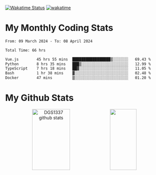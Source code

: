 [![Wakatime Status](https://github.com/noopurphalak/noopurphalak/workflows/wakatime-status-update/badge.svg)](https://github.com/noopurphalak/noopurphalak/actions/workflows/main.yml)
[![wakatime](https://wakatime.com/badge/user/80ace140-ef40-4fdd-b8ed-f3be3d2e1aea.svg)](https://wakatime.com/@80ace140-ef40-4fdd-b8ed-f3be3d2e1aea)

# My Monthly Coding Stats

<!--START_SECTION:waka-->

```txt
From: 09 March 2024 - To: 08 April 2024

Total Time: 66 hrs

Vue.js        45 hrs 55 mins  █████████████████▒░░░░░░░   69.43 %
Python        8 hrs 35 mins   ███▒░░░░░░░░░░░░░░░░░░░░░   12.99 %
TypeScript    7 hrs 18 mins   ██▓░░░░░░░░░░░░░░░░░░░░░░   11.05 %
Bash          1 hr 38 mins    ▓░░░░░░░░░░░░░░░░░░░░░░░░   02.48 %
Docker        47 mins         ▒░░░░░░░░░░░░░░░░░░░░░░░░   01.20 %
```

<!--END_SECTION:waka-->

# My Github Stats
<div style="text-align: center;">
  <img width="49%" height="195px" src="https://github-readme-stats-sigma-five.vercel.app/api?username=noopurphalak&show_icons=true&count_private=true&hide_border=true&title_color=ecf2f8&icon_color=0d1117&text_color=FFFFFF&bg_color=0d1117" alt="DGS1337 github stats" />
  <img width="41%" height="195px" src="https://github-readme-stats-sigma-five.vercel.app/api/top-langs/?username=noopurphalak&layout=compact&hide_border=true&title_color=ecf2f8&text_color=FFFFFF&bg_color=0d1117" />
</div>
